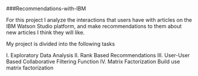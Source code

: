###Recommendations-with-IBM

For this project I analyze the interactions that users have with articles on the IBM Watson Studio platform, and make recommendations to them about new articles I think they will like.

My project is divided into the following tasks

I. Exploratory Data Analysis
II. Rank Based Recommendations
III. User-User Based Collaborative Filtering Function
IV. Matrix Factorization Build use matrix factorization 

